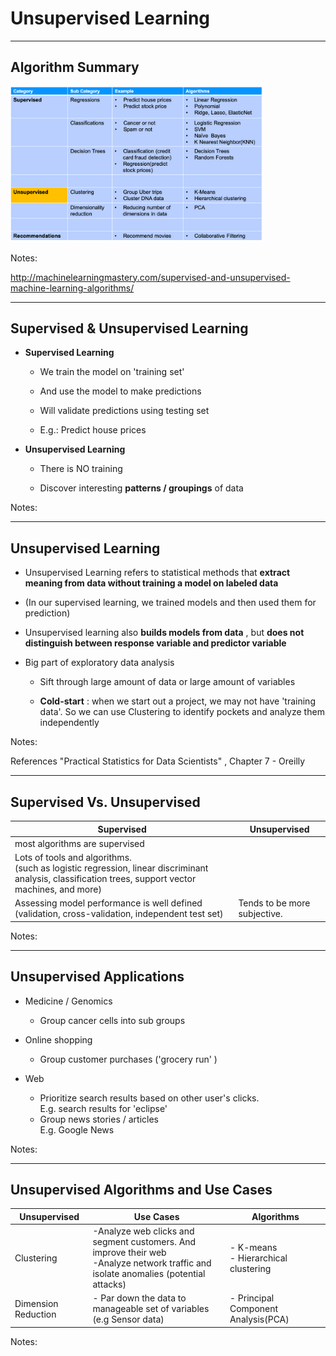 
# Unsupervised Learning

---

## Algorithm Summary

<img src="../../assets/images/machine-learning/algorithm-summary-unsupervised-1.png" style="max-width:80%;"/><!-- {"left" : 1.02, "top" : 1.48, "height" : 5.48, "width" : 8.21} -->


Notes:

http://machinelearningmastery.com/supervised-and-unsupervised-machine-learning-algorithms/


---

## Supervised & Unsupervised Learning


 * **Supervised Learning**

    * We train the model on 'training set'

    * And use the model to make predictions

    * Will validate predictions using testing set

    * E.g.: Predict house prices

 * **Unsupervised Learning**

    * There is NO training

    * Discover interesting  **patterns / groupings** of data

Notes:



---

## Unsupervised Learning


 * Unsupervised Learning refers to statistical methods that  **extract meaning from data without training a model on labeled data**

 * (In our supervised learning, we trained models and then used them for prediction)

 * Unsupervised learning also  **builds models from data** , but  **does not distinguish between response variable and predictor variable**

 * Big part of exploratory data analysis

     - Sift through large amount of data or large amount of variables

     -  **Cold-start**  : when we start out a project, we may not have 'training data'.  So we can use Clustering to identify pockets and analyze them independently

Notes:

References
"Practical Statistics for Data Scientists"  , Chapter 7 - Oreilly


---

## Supervised Vs. Unsupervised

| Supervised                                                                                                                                         | Unsupervised                 |
|----------------------------------------------------------------------------------------------------------------------------------------------------|------------------------------|
| most algorithms are supervised                                                                                                                     |                              |
| Lots of tools and algorithms. <br/>(such as logistic regression, linear discriminant analysis, classification trees, support vector machines, and more) |                              |
| Assessing model performance is well defined (validation, cross-validation, independent test set)                                                   | Tends to be more subjective. |

<!-- {"left" : 0.25, "top" : 1.4, "height" : 3.25, "width" : 9.75} -->


Notes:



---

## Unsupervised Applications


 * Medicine / Genomics
     - Group cancer cells into sub groups

 * Online shopping
     - Group customer purchases ('grocery run' )

 * Web
     - Prioritize search results based on other user's clicks.  
       E.g. search results for 'eclipse'
     - Group news stories / articles  
       E.g. Google News

Notes:



---

## Unsupervised Algorithms and Use Cases


| Unsupervised        | Use Cases                                                                                                                                | Algorithms                               |
|---------------------|------------------------------------------------------------------------------------------------------------------------------------------|------------------------------------------|
| Clustering          | -Analyze web clicks and segment customers. And improve their web <br/>-Analyze network traffic and isolate anomalies (potential attacks) | - K-means <br/>- Hierarchical clustering |
| Dimension Reduction | - Par down the data to manageable set of variables (e.g Sensor data)                                                                     | - Principal Component Analysis(PCA)      |

<!-- {"left" : 0.25, "top" : 1.4, "height" : 3.34, "width" : 9.75} -->

Notes:
